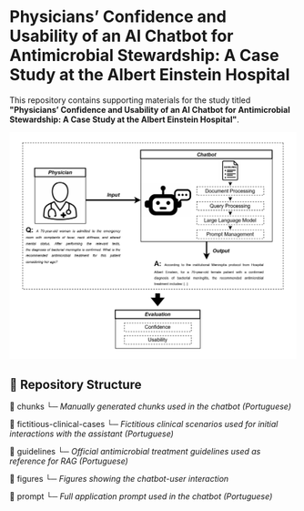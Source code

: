 # Physicians’ Confidence and Usability of an AI Chatbot for Antimicrobial Stewardship: A Case Study at the Albert Einstein Hospital

This repository contains supporting materials for the study titled **"Physicians’ Confidence and Usability of an AI Chatbot for Antimicrobial Stewardship: A Case Study at the Albert Einstein Hospital"**.

![Methodology of the study](methodology.jpg)

## 🧾 Repository Structure

📁 chunks
 └─ *Manually generated chunks used in the chatbot (Portuguese)*

📁 fictitious-clinical-cases
 └─ *Fictitious clinical scenarios used for initial interactions with the assistant (Portuguese)*

📁 guidelines
 └─ *Official antimicrobial treatment guidelines used as reference for RAG (Portuguese)*

📁 figures
 └─ *Figures showing the chatbot-user interaction*

📁 prompt
 └─ *Full application prompt used in the chatbot (Portuguese)*